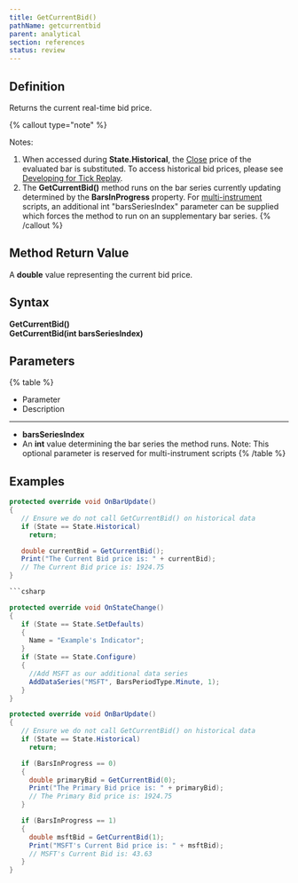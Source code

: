 ```yaml
---
title: GetCurrentBid()
pathName: getcurrentbid
parent: analytical
section: references
status: review
---
```


## Definition

Returns the current real-time bid price.

{% callout type="note" %}

Notes:

1. When accessed during **State.Historical**, the [Close](close) price of the evaluated bar is substituted. To access historical bid prices, please see [Developing for Tick Replay](developing_for_tick_replay.md).
2. The **GetCurrentBid()** method runs on the bar series currently updating determined by the **BarsInProgress** property. For [multi-instrument](multi_time_frame_instruments.md) scripts, an additional int "barsSeriesIndex" parameter can be supplied which forces the method to run on an supplementary bar series.
{% /callout %}

## Method Return Value

A **double** value representing the current bid price.

## Syntax  

**GetCurrentBid()**  
**GetCurrentBid(int barsSeriesIndex)**

## Parameters

{% table %}

* Parameter
* Description

---

* **barsSeriesIndex**
* An **int** value determining the bar series the method runs. Note: This optional parameter is reserved for multi-instrument scripts
{% /table %}

## Examples

```csharp
protected override void OnBarUpdate()
{
   // Ensure we do not call GetCurrentBid() on historical data
   if (State == State.Historical)
     return;

   double currentBid = GetCurrentBid();
   Print("The Current Bid price is: " + currentBid);
   // The Current Bid price is: 1924.75
}

```csharp

protected override void OnStateChange()
{
   if (State == State.SetDefaults)
   {
     Name = "Example's Indicator";
   }
   if (State == State.Configure)
   {
     //Add MSFT as our additional data series
     AddDataSeries("MSFT", BarsPeriodType.Minute, 1);
   }
}

protected override void OnBarUpdate()
{
   // Ensure we do not call GetCurrentBid() on historical data
   if (State == State.Historical)
     return;

   if (BarsInProgress == 0)
   {
     double primaryBid = GetCurrentBid(0);
     Print("The Primary Bid price is: " + primaryBid);
     // The Primary Bid price is: 1924.75
   }

   if (BarsInProgress == 1)
   {
     double msftBid = GetCurrentBid(1);
     Print("MSFT's Current Bid price is: " + msftBid);
     // MSFT's Current Bid is: 43.63
   }
}
```

